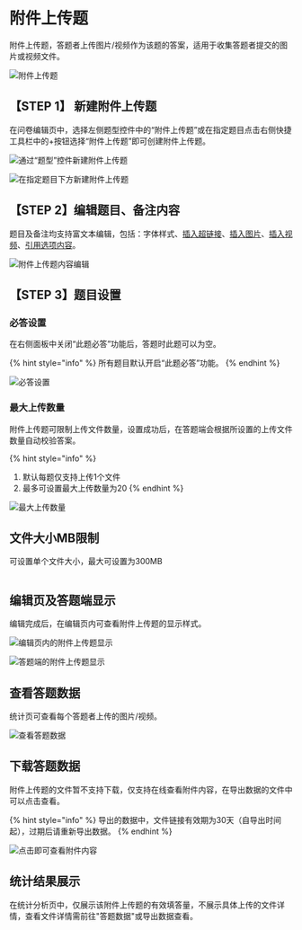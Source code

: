 # 附件上传题

附件上传题，答题者上传图片/视频作为该题的答案，适用于收集答题者提交的图片或视频文件。

![附件上传题](<../../.gitbook/assets/image (631).png>)

## 【STEP 1】 新建附件上传题

在问卷编辑页中，选择左侧题型控件中的“附件上传题”或在指定题目点击右侧快捷工具栏中的+按钮选择“附件上传题”即可创建附件上传题。

![通过“题型”控件新建附件上传题](../../.gitbook/assets/Snipaste_2023-10-16_11-10-15.png)

![在指定题目下方新建附件上传题](../../.gitbook/assets/Snipaste_2023-10-16_11-10-49.png)

## 【STEP 2】编辑题目、备注内容

题目及备注均支持富文本编辑，包括：字体样式、[插入超链接](../../cao-zuo-zhi-yin/wen-juan-bian-ji/cha-ru-chao-lian-jie.md)、[插入图片](../../cao-zuo-zhi-yin/wen-juan-bian-ji/cha-ru-tu-pian.md)、[插入视频](../../cao-zuo-zhi-yin/wen-juan-bian-ji/cha-ru-shi-pin.md)、[引用选项内容](../../cao-zuo-zhi-yin/wen-juan-bian-ji/nei-rong-yin-yong.md)。

![附件上传题内容编辑](../../.gitbook/assets/Snipaste_2023-10-16_11-11-20.png)

## 【STEP 3】题目设置

### 必答设置

在右侧面板中关闭“此题必答”功能后，答题时此题可以为空。

{% hint style="info" %}
所有题目默认开启“此题必答”功能。
{% endhint %}

![必答设置](../../.gitbook/assets/Snipaste_2023-10-16_11-11-49.png)

### 最大上传数量

附件上传题可限制上传文件数量，设置成功后，在答题端会根据所设置的上传文件数量自动校验答案。

{% hint style="info" %}
1. 默认每题仅支持上传1个文件
2. 最多可设置最大上传数量为20
{% endhint %}

![最大上传数量](../../.gitbook/assets/Snipaste_2023-10-16_11-12-28.png)

## 文件大小MB限制

可设置单个文件大小，最大可设置为300MB

<figure><img src="../../.gitbook/assets/Snipaste_2023-10-16_11-13-10.png" alt=""><figcaption></figcaption></figure>

##

## 编辑页及答题端显示

编辑完成后，在编辑页内可查看附件上传题的显示样式。

![编辑页内的附件上传题显示](<../../.gitbook/assets/image (767).png>)

![答题端的附件上传题显示](<../../.gitbook/assets/image (541).png>)

## 查看答题数据

统计页可查看每个答题者上传的图片/视频。

![查看答题数据](../../.gitbook/assets/Snipaste_2023-10-16_11-20-30.png)

## 下载答题数据

附件上传题的文件暂不支持下载，仅支持在线查看附件内容，在导出数据的文件中可以点击查看。

{% hint style="info" %}
导出的数据中，文件链接有效期为30天（自导出时间起），过期后请重新导出数据。
{% endhint %}

![点击即可查看附件内容](<../../.gitbook/assets/image (736).png>)

## 统计结果展示

在统计分析页中，仅展示该附件上传题的有效填答量，不展示具体上传的文件详情，查看文件详情需前往"答题数据"或导出数据查看。

